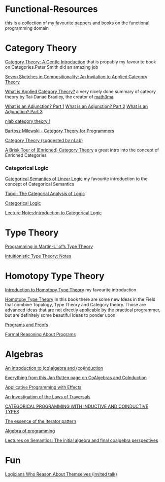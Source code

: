 # Functional-Resources


this is a collection of my favourite pappers and books on the functional programming domain 


# Category Theory 
[Category Theory: A Gentle Introduction](https://www.logicmatters.net/categories/) that is propably my favourite book on Categories.Peter Smith did an amazing job  

[Seven Sketches in Compositionality: An Invitation to Applied Category Theory](https://arxiv.org/abs/1803.05316)

[What is Applied Category Theory?](https://arxiv.org/abs/1809.05923) a very nicely done summary of cateory theory by Tai-Danae Bradley, the creator of [math3ma](https://www.math3ma.com/categories/category-theory)

[What is an Adjunction? Part 1](https://www.math3ma.com/blog/what-is-an-adjunction-part-1)
[What is an Adjunction? Part 2](https://www.math3ma.com/blog/what-is-an-adjunction-part-2)
[What is an Adjunction? Part 3](https://www.math3ma.com/blog/what-is-an-adjunction-part-3)

[nlab category theory !](https://ncatlab.org/nlab/show/category+theory)

[Bartosz Milewski - Category Theory for Programmers ](https://www.google.com/url?sa=t&rct=j&q=&esrc=s&source=web&cd=14&cad=rja&uact=8&ved=2ahUKEwjwsI3q9d3lAhXGfFAKHfAeAh8QFjANegQIAhAC&url=https%3A%2F%2Funglueit-files.s3.amazonaws.com%2Febf%2Fe90890f0a6ea420c9825657d6f3a851d.pdf&usg=AOvVaw0zhLdYBYLTEXUr-mBJql7k)

[Category Theory (suggested by nLab)](http://www.andrew.cmu.edu/course/80-413-713/)

[A Brisk Tour of (Enriched) Category Theory](https://digitalcommons.oberlin.edu/honors/208/) a great intro into the concept of Enriched Categories

### Categorical Logic 
[Categorical Semantics of Linear Logic](https://www.irif.fr/~mellies//mpri/mpri-ens/biblio/categorical-semantics-of-linear-logic.pdf) my favourite introduction to the concept of Categorical Semantics

[Topoi: The Categorial Analysis of Logic](https://projecteuclid.org/euclid.bia/1403013939#toc)

[Categorical Logic](https://github.com/awodey/CatLogNotes)

[Lecture Notes:Introduction to Categorical Logic](https://www.andrew.cmu.edu/user/jonasf/80-514-814/notes.pdf)


# Type  Theory

[Programming in Martin-L¨of’s Type Theory](http://www.cse.chalmers.se/research/group/logic/book/book.pdf)  

[Intuitionistic Type Theory: Notes  ](https://github.com/dimitris-papadimitriou-chr/functional-resources/blob/master/MartinL%C3%B6f1984.pdf)

# Homotopy Type  Theory

[Introduction to Homotopy Type Theory](https://github.com/EgbertRijke/HoTT-Intro/blob/master/pdfs/2019-summer-school.pdf) my favourite introduction 

[ Homotopy Type Theory](https://homotopytypetheory.org/book/) In this book there are some new Ideas in the Field that combine Topology, Type Theory and Category theory. Those are advanced ideas that are not directly applicable by the practical programmer, but are definitely some beautiful ideas to ponder upon

[Programs and Proofs](https://ilyasergey.net/pnp/)

[Formal Reasoning About Programs](http://adam.chlipala.net/frap/)


# Algebras

[An introduction to (co)algebra and (co)induction](https://homepages.cwi.nl/~janr/papers/files-of-papers/2011_Jacobs_Rutten_new.pdf)

[Everything from this  Jan Rutten page on CoAlgebras and CoInduction](https://homepages.cwi.nl/~janr/papers/)

[Applicative Programming with Effects](http://www.staff.city.ac.uk/~ross/papers/Applicative.html)

[An Investigation of the Laws of Traversals](https://arxiv.org/abs/1202.2919)

[CATEGORICAL PROGRAMMING WITH INDUCTIVE AND COINDUCTIVE TYPES ](http://citeseerx.ist.psu.edu/viewdoc/summary?doi=10.1.1.97.5948)

[The essence of the Iterator pattern](https://www.researchgate.net/publication/220676565_The_essence_of_the_Iterator_pattern)

[Algebra of programming](https://www.google.com/url?sa=t&rct=j&q=&esrc=s&source=web&cd=8&cad=rja&uact=8&ved=2ahUKEwiCxvOA2v7lAhXS-KQKHZ58DEEQFjAHegQIAhAC&url=https%3A%2F%2Fthemattchan.com%2Fdocs%2Falgprog.pdf&usg=AOvVaw02sObW8TU9HwvqaIz46w05)

[Lectures on Semantics: The initial algebra and final coalgebra perspectives ](http://citeseerx.ist.psu.edu/viewdoc/download;jsessionid=1CED3B938A52E68E720186AE2C693C7D?doi=10.1.1.46.6839&rep=rep1&type=pdf)

# Fun

[Logicians Who Reason About Themselves (invited talk)](http://www.tark.org/proceedings/tark_mar19_86/p341-smullyan.pdf)


